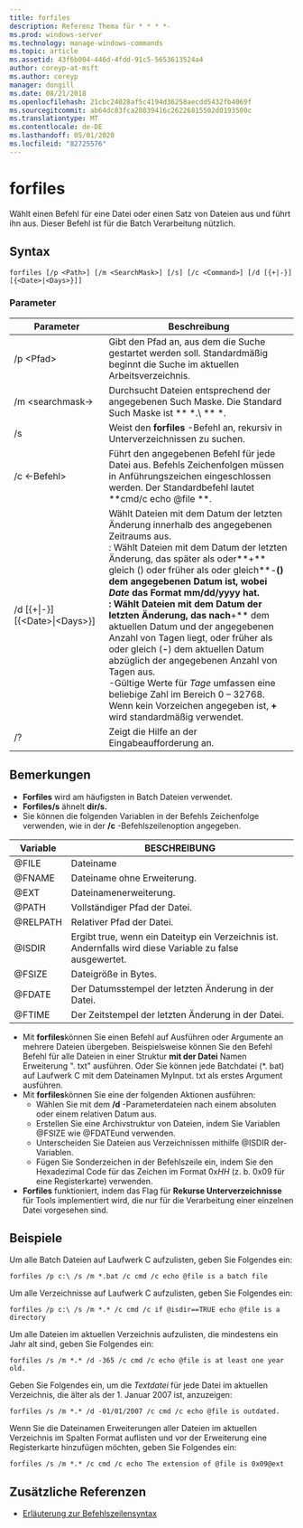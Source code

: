 ```yaml
---
title: forfiles
description: Referenz Thema für * * * *-
ms.prod: windows-server
ms.technology: manage-windows-commands
ms.topic: article
ms.assetid: 43f6b004-446d-4fdd-91c5-5653613524a4
author: coreyp-at-msft
ms.author: coreyp
manager: dongill
ms.date: 08/21/2018
ms.openlocfilehash: 21cbc24028af5c4194d36258aecdd5432fb4069f
ms.sourcegitcommit: ab64dc83fca28039416c26226815502d0193500c
ms.translationtype: MT
ms.contentlocale: de-DE
ms.lasthandoff: 05/01/2020
ms.locfileid: "82725576"
---
```

# <a name="forfiles"></a>forfiles



Wählt einen Befehl für eine Datei oder einen Satz von Dateien aus und führt ihn aus. Dieser Befehl ist für die Batch Verarbeitung nützlich.



## <a name="syntax"></a>Syntax

```
forfiles [/p <Path>] [/m <SearchMask>] [/s] [/c <Command>] [/d [{+|-}][{<Date>|<Days>}]]
```


### <a name="parameters"></a>Parameter

|                     Parameter                      |                                                                                                                                                                                                                                                                                                    Beschreibung                                                                                                                                                                                                                                                                                                     |
|----------------------------------------------------|--------------------------------------------------------------------------------------------------------------------------------------------------------------------------------------------------------------------------------------------------------------------------------------------------------------------------------------------------------------------------------------------------------------------------------------------------------------------------------------------------------------------------------------------------------------------------------------------------------------------|
|                     /p \<Pfad>                     |                                                                                                                                                                                                                                                 Gibt den Pfad an, aus dem die Suche gestartet werden soll. Standardmäßig beginnt die Suche im aktuellen Arbeitsverzeichnis.                                                                                                                                                                                                                                                  |
|                  /m \<searchmask->                  |                                                                                                                                                                                                                                                           Durchsucht Dateien entsprechend der angegebenen Such Maske. Die Standard Such Maske ist ** \*.\\ ** \*.                                                                                                                                                                                                                                                           |
|                         /s                         |                                                                                                                                                                                                                                                                   Weist den **forfiles** -Befehl an, rekursiv in Unterverzeichnissen zu suchen.                                                                                                                                                                                                                                                                    |
|                  /c \<-Befehl>                   |                                                                                                                                                                                                                                  Führt den angegebenen Befehl für jede Datei aus. Befehls Zeichenfolgen müssen in Anführungszeichen eingeschlossen werden. Der Standardbefehl lautet **cmd/c echo @file **.                                                                                                                                                                                                                                   |
| /d&nbsp;[{+\|-}] &#8288; [{\<Date>\|&#8288;\<Days>}] | Wählt Dateien mit dem Datum der letzten Änderung innerhalb des angegebenen Zeitraums aus.</br>: Wählt Dateien mit dem Datum der letzten Änderung, das später als oder**+** gleich () oder früher als oder gleich**-**() dem angegebenen Datum ist, wobei *Date* das Format mm/dd/yyyy hat.</br>: Wählt Dateien mit dem Datum der letzten Änderung, das nach**+** dem aktuellen Datum und der angegebenen Anzahl von Tagen liegt, oder früher als oder gleich (**-**) dem aktuellen Datum abzüglich der angegebenen Anzahl von Tagen aus.</br>-Gültige Werte für *Tage* umfassen eine beliebige Zahl im Bereich 0 – 32768. Wenn kein Vorzeichen angegeben ist, **+** wird standardmäßig verwendet. |
|                         /?                         |                                                                                                                                                                                                                                                                                        Zeigt die Hilfe an der Eingabeaufforderung an.                                                                                                                                                                                                                                                                                        |

## <a name="remarks"></a>Bemerkungen

-   **Forfiles** wird am häufigsten in Batch Dateien verwendet.
-   **Forfiles/s** ähnelt **dir/s.**
-   Sie können die folgenden Variablen in der Befehls Zeichenfolge verwenden, wie in der **/c** -Befehlszeilenoption angegeben.  

|Variable|BESCHREIBUNG|
|--------|-----------|
|@FILE|Dateiname|
|@FNAME|Dateiname ohne Erweiterung.|
|@EXT|Dateinamenerweiterung.|
|@PATH|Vollständiger Pfad der Datei.|
|@RELPATH|Relativer Pfad der Datei.|
|@ISDIR|Ergibt true, wenn ein Dateityp ein Verzeichnis ist. Andernfalls wird diese Variable zu false ausgewertet.|
|@FSIZE|Dateigröße in Bytes.|
|@FDATE|Der Datumsstempel der letzten Änderung in der Datei.|
|@FTIME|Der Zeitstempel der letzten Änderung in der Datei.|

-   Mit **forfiles**können Sie einen Befehl auf Ausführen oder Argumente an mehrere Dateien übergeben. Beispielsweise können Sie den Befehl Befehl für alle Dateien in einer Struktur **mit der Datei** Namen Erweiterung ". txt" ausführen. Oder Sie können jede Batchdatei (*. bat) auf Laufwerk C mit dem Dateinamen MyInput. txt als erstes Argument ausführen.
-   Mit **forfiles**können Sie eine der folgenden Aktionen ausführen:  
    -   Wählen Sie mit dem **/d** -Parameterdateien nach einem absoluten oder einem relativen Datum aus.
    -   Erstellen Sie eine Archivstruktur von Dateien, indem Sie Variablen @FSIZE wie @FDATEund verwenden.
    -   Unterscheiden Sie Dateien aus Verzeichnissen mithilfe @ISDIR der-Variablen.
    -   Fügen Sie Sonderzeichen in der Befehlszeile ein, indem Sie den Hexadezimal Code für das Zeichen im Format 0x*HH* (z. b. 0x09 für eine Registerkarte) verwenden.
-   **Forfiles** funktioniert, indem das Flag für **Rekurse Unterverzeichnisse** für Tools implementiert wird, die nur für die Verarbeitung einer einzelnen Datei vorgesehen sind.

## <a name="examples"></a>Beispiele

Um alle Batch Dateien auf Laufwerk C aufzulisten, geben Sie Folgendes ein:
```
forfiles /p c:\ /s /m *.bat /c cmd /c echo @file is a batch file
```
Um alle Verzeichnisse auf Laufwerk C aufzulisten, geben Sie Folgendes ein:
```
forfiles /p c:\ /s /m *.* /c cmd /c if @isdir==TRUE echo @file is a directory
```
Um alle Dateien im aktuellen Verzeichnis aufzulisten, die mindestens ein Jahr alt sind, geben Sie Folgendes ein:
```
forfiles /s /m *.* /d -365 /c cmd /c echo @file is at least one year old.
```
Geben Sie Folgendes ein, um die *Textdatei* für jede Datei im aktuellen Verzeichnis, die älter als der 1. Januar 2007 ist, anzuzeigen:
```
forfiles /s /m *.* /d -01/01/2007 /c cmd /c echo @file is outdated. 
```
Wenn Sie die Dateinamen Erweiterungen aller Dateien im aktuellen Verzeichnis im Spalten Format auflisten und vor der Erweiterung eine Registerkarte hinzufügen möchten, geben Sie Folgendes ein:
```
forfiles /s /m *.* /c cmd /c echo The extension of @file is 0x09@ext 
```

## <a name="additional-references"></a>Zusätzliche Referenzen

- [Erläuterung zur Befehlszeilensyntax](command-line-syntax-key.md)
